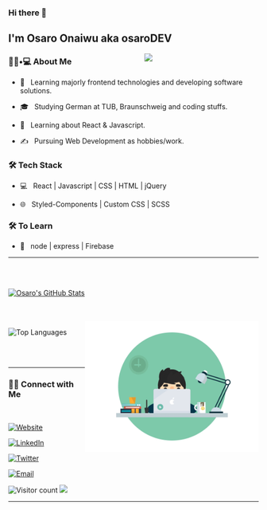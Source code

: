 ### Hi there 👋<h2> I'm Osaro Onaiwu aka osaroDEV</h2>

<img align='right' src="https://media.giphy.com/media/M9gbBd9nbDrOTu1Mqx/giphy.gif" width="230">

<h3> 👨🏻•💻 About Me </h3>



- 🤔 &nbsp; Learning majorly frontend technologies and developing software solutions.

- 🎓 &nbsp; Studying German at TUB, Braunschweig and coding stuffs.

- 🌱 &nbsp; Learning about React & Javascript.

- ✍️ &nbsp; Pursuing Web Development as hobbies/work.



<h3>🛠 Tech Stack</h3>



- 💻 &nbsp; React | Javascript | CSS | HTML | jQuery

- 🌐 &nbsp; Styled-Components | Custom CSS | SCSS 

<!--

- 🛢 &nbsp; Framer-Motion | React-Icons | React-Router 

- 🔧 &nbsp; Git | Markdown | vercel | netlify | firebase 

- 🖥 &nbsp; Figma 

-->



<h3>🛠 To Learn</h3>

- 🔧 &nbsp; node | express | Firebase 

<hr>



<br/><br/>

[![Osaro's GitHub Stats](https://github-readme-stats.vercel.app/api?username=osarodev&show_icons=true)](https://github.com/osarodev)

<br/>

<br/>

<img src="https://github.com/nirala69/nirala69/blob/master/70804f7e25b11f29db904f2fa7b4cd9d.gif" width="350" align='right'>

![Top Languages](https://github-readme-stats.vercel.app/api/top-langs/?username=osarodev&show_icons=true)

<br><br>



<hr>



<h3> 🤝🏻 Connect with Me </h3>

<br>



<p align="center">

<a href="https://osarodev.com/"><img alt="Website" src="https://img.shields.io/badge/osarodev.com-black?style=flat-square&logo=google-chrome"></a>

<a href="https://www.linkedin.com/in/osaroonaiwu/"><img alt="LinkedIn" src="https://img.shields.io/badge/LinkedIn-Osaro%20Onaiwu-blue?style=flat-square&logo=linkedin"></a>

<a href="https://www.twitter.com/osarodev"><img alt="Twitter" src="https://img.shields.io/badge/Twitter-osarodev-black?style=flat-square&logo=twitter"></a>

<a href="mailto:osaronaiwu@yahoo.com"><img alt="Email" src="https://img.shields.io/badge/Email-osaronaiwu@yahoo.com-blue?style=flat-square&logo=gmail"></a>

</p>





![Visitor count](https://visitor-badge.laobi.icu/badge?page_id=osarodev.osarodev)   <img src="https://media.giphy.com/media/dxn6fRlTIShoeBr69N/giphy.gif" width="30">





<hr>


